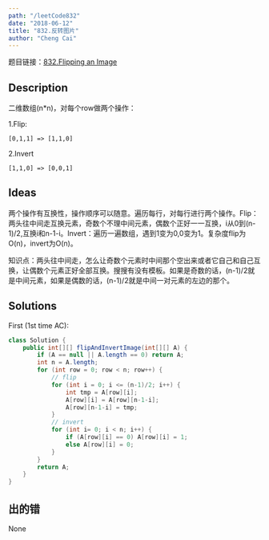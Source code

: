 ```yaml
---
path: "/leetCode832"
date: "2018-06-12"
title: "832.反转图片"
author: "Cheng Cai"
---
```


题目链接：[832.Flipping an Image](https://leetcode.com/problems/flipping-an-image/description/)

## Description

二维数组(n*n)，对每个row做两个操作：

1.Flip: 
```
[0,1,1] => [1,1,0]
```

2.Invert
```
[1,1,0] => [0,0,1]
```

## Ideas
两个操作有互换性，操作顺序可以随意。遍历每行，对每行进行两个操作。Flip：两头往中间走互换元素，奇数个不理中间元素，偶数个正好一一互换，i从0到(n-1)/2,互换i和n-1-i。Invert：遍历一遍数组，遇到1变为0,0变为1。复杂度flip为O(n)，invert为O(n)。

知识点：两头往中间走，怎么让奇数个元素时中间那个空出来或者它自己和自己互换，让偶数个元素正好全部互换。搜搜有没有模板。如果是奇数的话，(n-1)/2就是中间元素，如果是偶数的话，(n-1)/2就是中间一对元素的左边的那个。

## Solutions
First (1st time AC):
```java
class Solution {
    public int[][] flipAndInvertImage(int[][] A) {
 		if (A == null || A.length == 0) return A;
		int n = A.length;
		for (int row = 0; row < n; row++) {
			// flip
			for (int i = 0; i <= (n-1)/2; i++) {
				int tmp = A[row][i];
				A[row][i] = A[row][n-1-i];
				A[row][n-1-i] = tmp;
			}
			// invert
			for (int i= 0; i < n; i++) {
				if (A[row][i] == 0) A[row][i] = 1;
				else A[row][i] = 0;
			}
		}
		return A;
    }
}
```

## 出的错
None

